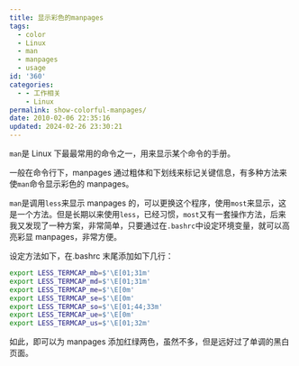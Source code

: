 ```yaml
---
title: 显示彩色的manpages
tags:
  - color
  - Linux
  - man
  - manpages
  - usage
id: '360'
categories:
  - - 工作相关
    - Linux
permalink: show-colorful-manpages/
date: 2010-02-06 22:35:16
updated: 2024-02-26 23:30:21
---
```

`man`是 Linux 下最最常用的命令之一，用来显示某个命令的手册。

一般在命令行下，manpages 通过粗体和下划线来标记关键信息，有多种方法来使`man`命令显示彩色的 manpages。

`man`是调用`less`来显示 manpages 的，可以更换这个程序，使用`most`来显示，这是一个方法。但是长期以来使用`less`，已经习惯，`most`又有一套操作方法，后来我又发现了一种方案，非常简单，只要通过在`.bashrc`中设定环境变量，就可以高亮彩显 manpages，非常方便。

设定方法如下，在.bashrc 末尾添加如下几行：

```bash
export LESS_TERMCAP_mb=$'\E[01;31m'
export LESS_TERMCAP_md=$'\E[01;31m'
export LESS_TERMCAP_me=$'\E[0m'
export LESS_TERMCAP_se=$'\E[0m'
export LESS_TERMCAP_so=$'\E[01;44;33m'
export LESS_TERMCAP_ue=$'\E[0m'
export LESS_TERMCAP_us=$'\E[01;32m'
```

如此，即可以为 manpages 添加红绿两色，虽然不多，但是远好过了单调的黑白页面。
